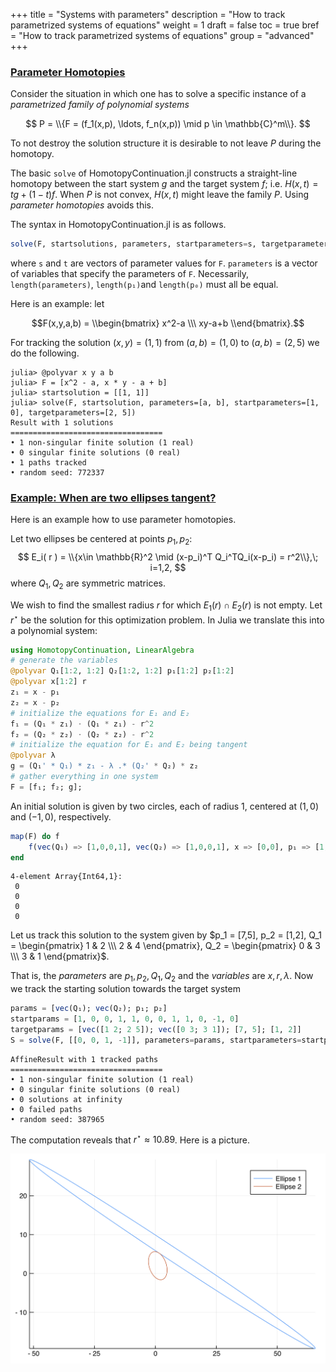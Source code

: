 +++
title = "Systems with parameters"
description = "How to track parametrized systems of equations"
weight = 1
draft = false
toc = true
bref = "How to track parametrized systems of equations"
group = "advanced"
+++




<h3 class="section-head" id="parameter*homotopies"><a href="#parameter*homotopies">Parameter Homotopies</a></h3>


Consider the situation in which one has to solve a specific instance of a *parametrized family of polynomial systems*


$$
P = \\{F = (f_1(x,p), \ldots, f_n(x,p)) \mid p \in \mathbb{C}^m\\}.
$$


To not destroy the solution structure it is desirable to not leave $P$ during the homotopy.


The basic `solve` of HomotopyContinuation.jl constructs a straight-line homotopy between the start system $g$ and the target system $f$; i.e. $H(x,t)  = tg + (1-t)f$. When $P$ is not convex, $H(x,t)$ might leave the family $P$. Using *parameter homotopies* avoids this.

The syntax in HomotopyContinuation.jl is as follows.

```julia
solve(F, startsolutions, parameters, startparameters=s, targetparameters=t)
```

where `s` and `t` are vectors of parameter values for ``F``.
`parameters` is a vector of variables that specify the parameters of `F`.
Necessarily, `length(parameters)`,  `length(p₁)`and `length(p₀)` must all be equal.

Here is an example: let

$$F(x,y,a,b) = \\begin{bmatrix} x^2-a \\\ xy-a+b \\end{bmatrix}.$$

For tracking the solution $(x,y) = (1,1)$ from $(a,b) = (1,0)$ to $(a,b) = (2,5)$ we do the following.

```julia-repl
julia> @polyvar x y a b
julia> F = [x^2 - a, x * y - a + b]
julia> startsolution = [[1, 1]]
julia> solve(F, startsolution, parameters=[a, b], startparameters=[1, 0], targetparameters=[2, 5])
Result with 1 solutions
==================================
• 1 non-singular finite solution (1 real)
• 0 singular finite solutions (0 real)
• 1 paths tracked
• random seed: 772337
```


<h3 class="section-head" id="ellipses"><a href="#ellipses">Example: When are two ellipses tangent?</a></h3>

Here is an example how to use parameter homotopies.

Let two ellipses be centered at points $p_1,p_2$:
$$
E_i( r ) = \\{x\in \mathbb{R}^2 \mid (x-p_i)^T Q_i^TQ_i(x-p_i) = r^2\\},\; i=1,2,
$$
where $Q_1, Q_2$ are symmetric matrices.


We wish to find the smallest radius $r$ for which $E_1( r )\cap E_2( r )$ is not empty. Let $r^\star$ be the solution for this optimization problem. In Julia we translate this into a polynomial system:


```julia
using HomotopyContinuation, LinearAlgebra
# generate the variables
@polyvar Q₁[1:2, 1:2] Q₂[1:2, 1:2] p₁[1:2] p₂[1:2]
@polyvar x[1:2] r
z₁ = x - p₁
z₂ = x - p₂
# initialize the equations for E₁ and E₂
f₁ = (Q₁ * z₁) ⋅ (Q₁ * z₁) - r^2
f₂ = (Q₂ * z₂) ⋅ (Q₂ * z₂) - r^2
# initialize the equation for E₁ and E₂ being tangent
@polyvar λ
g = (Q₁' * Q₁) * z₁ - λ .* (Q₂' * Q₂) * z₂
# gather everything in one system
F = [f₁; f₂; g];
```


An initial solution is given by two circles, each of radius 1,  centered at $(1,0)$ and $(-1,0)$, respectively.


```julia
map(F) do f
    f(vec(Q₁) => [1,0,0,1], vec(Q₂) => [1,0,0,1], x => [0,0], p₁ => [1,0], p₂ => [-1,0], λ => -1, r => 1)
end
```

```
4-element Array{Int64,1}:
 0
 0
 0
 0
```


Let us track this solution to the system given by $p_1 = [7,5], p_2 = [1,2], Q_1 = \begin{pmatrix} 1 & 2 \\\ 2 & 4 \end{pmatrix}, Q_2 = \begin{pmatrix} 0 & 3 \\\ 3 & 1 \end{pmatrix}$.


That is, the *parameters* are $p_1, p_2, Q_1, Q_2$ and the *variables* are $x,r,λ$. Now we track the starting solution towards the target system


```julia
params = [vec(Q₁); vec(Q₂); p₁; p₂]
startparams = [1, 0, 0, 1, 1, 0, 0, 1, 1, 0, -1, 0]
targetparams = [vec([1 2; 2 5]); vec([0 3; 3 1]); [7, 5]; [1, 2]]
S = solve(F, [[0, 0, 1, -1]], parameters=params, startparameters=startparams, targetparameters=targetparams)
```

```
AffineResult with 1 tracked paths
==================================
• 1 non-singular finite solution (1 real)
• 0 singular finite solutions (0 real)
• 0 solutions at infinity
• 0 failed paths
• random seed: 387965
```


The computation reveals that $r^\star \approx 10.89$. Here is a picture.


![img](/images/ellipse.png)
